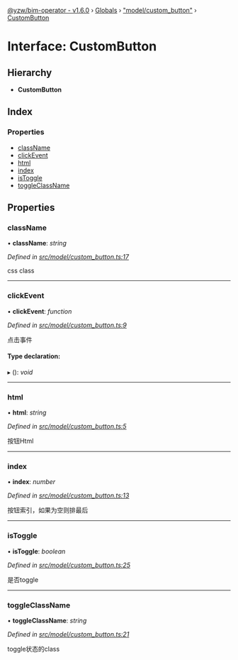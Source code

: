 [@yzw/bim-operator - v1.6.0](../README.md) › [Globals](../globals.md) › ["model/custom_button"](../modules/_model_custom_button_.md) › [CustomButton](_model_custom_button_.custombutton.md)

# Interface: CustomButton

## Hierarchy

* **CustomButton**

## Index

### Properties

* [className](_model_custom_button_.custombutton.md#classname)
* [clickEvent](_model_custom_button_.custombutton.md#clickevent)
* [html](_model_custom_button_.custombutton.md#html)
* [index](_model_custom_button_.custombutton.md#index)
* [isToggle](_model_custom_button_.custombutton.md#istoggle)
* [toggleClassName](_model_custom_button_.custombutton.md#toggleclassname)

## Properties

###  className

• **className**: *string*

*Defined in [src/model/custom_button.ts:17](https://github.com/youkaisteve/bim-operator/blob/aeaafe6/src/model/custom_button.ts#L17)*

css class

___

###  clickEvent

• **clickEvent**: *function*

*Defined in [src/model/custom_button.ts:9](https://github.com/youkaisteve/bim-operator/blob/aeaafe6/src/model/custom_button.ts#L9)*

点击事件

#### Type declaration:

▸ (): *void*

___

###  html

• **html**: *string*

*Defined in [src/model/custom_button.ts:5](https://github.com/youkaisteve/bim-operator/blob/aeaafe6/src/model/custom_button.ts#L5)*

按钮Html

___

###  index

• **index**: *number*

*Defined in [src/model/custom_button.ts:13](https://github.com/youkaisteve/bim-operator/blob/aeaafe6/src/model/custom_button.ts#L13)*

按钮索引，如果为空则排最后

___

###  isToggle

• **isToggle**: *boolean*

*Defined in [src/model/custom_button.ts:25](https://github.com/youkaisteve/bim-operator/blob/aeaafe6/src/model/custom_button.ts#L25)*

是否toggle

___

###  toggleClassName

• **toggleClassName**: *string*

*Defined in [src/model/custom_button.ts:21](https://github.com/youkaisteve/bim-operator/blob/aeaafe6/src/model/custom_button.ts#L21)*

toggle状态的class
